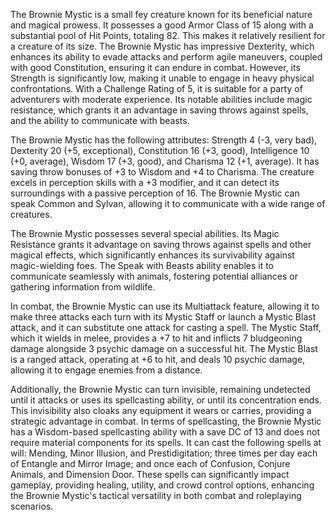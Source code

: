 The Brownie Mystic is a small fey creature known for its beneficial nature and magical prowess. It possesses a good Armor Class of 15 along with a substantial pool of Hit Points, totaling 82. This makes it relatively resilient for a creature of its size. The Brownie Mystic has impressive Dexterity, which enhances its ability to evade attacks and perform agile maneuvers, coupled with good Constitution, ensuring it can endure in combat. However, its Strength is significantly low, making it unable to engage in heavy physical confrontations. With a Challenge Rating of 5, it is suitable for a party of adventurers with moderate experience. Its notable abilities include magic resistance, which grants it an advantage in saving throws against spells, and the ability to communicate with beasts.

The Brownie Mystic has the following attributes: Strength 4 (-3, very bad), Dexterity 20 (+5, exceptional), Constitution 16 (+3, good), Intelligence 10 (+0, average), Wisdom 17 (+3, good), and Charisma 12 (+1, average). It has saving throw bonuses of +3 to Wisdom and +4 to Charisma. The creature excels in perception skills with a +3 modifier, and it can detect its surroundings with a passive perception of 16. The Brownie Mystic can speak Common and Sylvan, allowing it to communicate with a wide range of creatures.

The Brownie Mystic possesses several special abilities. Its Magic Resistance grants it advantage on saving throws against spells and other magical effects, which significantly enhances its survivability against magic-wielding foes. The Speak with Beasts ability enables it to communicate seamlessly with animals, fostering potential alliances or gathering information from wildlife.

In combat, the Brownie Mystic can use its Multiattack feature, allowing it to make three attacks each turn with its Mystic Staff or launch a Mystic Blast attack, and it can substitute one attack for casting a spell. The Mystic Staff, which it wields in melee, provides a +7 to hit and inflicts 7 bludgeoning damage alongside 3 psychic damage on a successful hit. The Mystic Blast is a ranged attack, operating at +6 to hit, and deals 10 psychic damage, allowing it to engage enemies from a distance.

Additionally, the Brownie Mystic can turn invisible, remaining undetected until it attacks or uses its spellcasting ability, or until its concentration ends. This invisibility also cloaks any equipment it wears or carries, providing a strategic advantage in combat. In terms of spellcasting, the Brownie Mystic has a Wisdom-based spellcasting ability with a save DC of 13 and does not require material components for its spells. It can cast the following spells at will: Mending, Minor Illusion, and Prestidigitation; three times per day each of Entangle and Mirror Image; and once each of Confusion, Conjure Animals, and Dimension Door. These spells can significantly impact gameplay, providing healing, utility, and crowd control options, enhancing the Brownie Mystic's tactical versatility in both combat and roleplaying scenarios.